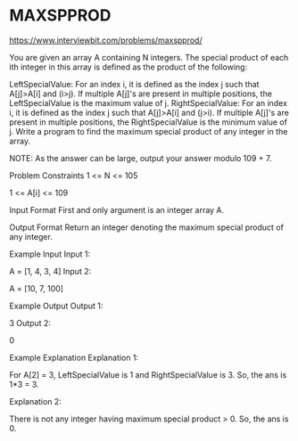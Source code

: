 # MAXSPPROD

https://www.interviewbit.com/problems/maxspprod/


You are given an array A containing N integers. The special product of each ith integer in this array is defined as the product of the following:

LeftSpecialValue: For an index i, it is defined as the index j such that A[j]>A[i] and (i>j). If multiple A[j]'s are present in multiple positions, the LeftSpecialValue is the maximum value of j.
RightSpecialValue: For an index i, it is defined as the index j such that A[j]>A[i] and (j>i). If multiple A[j]'s are present in multiple positions, the RightSpecialValue is the minimum value of j.
Write a program to find the maximum special product of any integer in the array.

NOTE:  As the answer can be large, output your answer modulo 109 + 7.



Problem Constraints
1 <= N <= 105
 
1 <= A[i] <= 109



Input Format
First and only argument is an integer array A.



Output Format
Return an integer denoting the maximum special product of any integer.



Example Input
Input 1:

 A = [1, 4, 3, 4]
Input 2:

 A = [10, 7, 100]


Example Output
Output 1:

 3
Output 2:

 0


Example Explanation
Explanation 1:

 For A[2] = 3, LeftSpecialValue is 1 and RightSpecialValue is 3.
 So, the ans is 1*3 = 3.
 
Explanation 2:

 There is not any integer having maximum special product > 0. So, the ans is 0.
